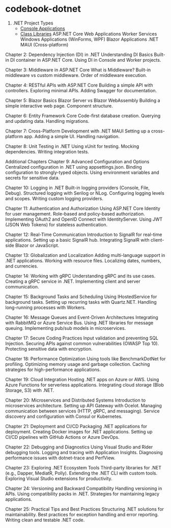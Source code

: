 # codebook-dotnet
 
1. .NET Project Types
    - [Console Applications](./src/chapters/01_project_types/01_console_app/readme.md)
    - [Class Libraries](./src/chapters/01_project_types/02_class_library/dummy_app/Program.cs)
ASP.NET Core Web Applications
Worker Services
Windows Applications (WinForms, WPF)
Blazor Applications
.NET MAUI (Cross-platform)

Chapter 2: Dependency Injection (DI) in .NET
Understanding DI Basics
Built-in DI container in ASP.NET Core.
Using DI in Console and Worker projects.

Chapter 3: Middleware in ASP.NET Core
What is Middleware?
Built-in middleware vs custom middleware.
Order of middleware execution.

Chapter 4: RESTful APIs with ASP.NET Core
Building a simple API with controllers.
Exploring minimal APIs.
Adding Swagger for documentation.

Chapter 5: Blazor Basics
Blazor Server vs Blazor WebAssembly
Building a simple interactive web page.
Component structure.

Chapter 6: Entity Framework Core
Code-first database creation.
Querying and updating data.
Handling migrations.

Chapter 7: Cross-Platform Development with .NET MAUI
Setting up a cross-platform app.
Adding a simple UI.
Handling navigation.

Chapter 8: Unit Testing in .NET
Using xUnit for testing.
Mocking dependencies.
Writing integration tests.

Additional Chapters
Chapter 9: Advanced Configuration and Options
Centralized configuration in .NET using appsettings.json.
Binding configuration to strongly-typed objects.
Using environment variables and secrets for sensitive data.

Chapter 10: Logging in .NET
Built-in logging providers (Console, File, Debug).
Structured logging with Serilog or NLog.
Configuring logging levels and scopes.
Writing custom logging providers.

Chapter 11: Authentication and Authorization
Using ASP.NET Core Identity for user management.
Role-based and policy-based authorization.
Implementing OAuth2 and OpenID Connect with IdentityServer.
Using JWT (JSON Web Tokens) for stateless authentication.

Chapter 12: Real-Time Communication
Introduction to SignalR for real-time applications.
Setting up a basic SignalR hub.
Integrating SignalR with client-side Blazor or JavaScript.

Chapter 13: Globalization and Localization
Adding multi-language support in .NET applications.
Working with resource files.
Localizing dates, numbers, and currencies.

Chapter 14: Working with gRPC
Understanding gRPC and its use cases.
Creating a gRPC service in .NET.
Implementing client and server communication.

Chapter 15: Background Tasks and Scheduling
Using IHostedService for background tasks.
Setting up recurring tasks with Quartz.NET.
Handling long-running processes with Workers.

Chapter 16: Message Queues and Event-Driven Architectures
Integrating with RabbitMQ or Azure Service Bus.
Using .NET libraries for message queuing.
Implementing pub/sub models in microservices.

Chapter 17: Secure Coding Practices
Input validation and preventing SQL Injection.
Securing APIs against common vulnerabilities (OWASP Top 10).
Protecting sensitive data with encryption.

Chapter 18: Performance Optimization
Using tools like BenchmarkDotNet for profiling.
Optimizing memory usage and garbage collection.
Caching strategies for high-performance applications.

Chapter 19: Cloud Integration
Hosting .NET apps on Azure or AWS.
Using Azure Functions for serverless applications.
Integrating cloud storage (Blob Storage, S3) with .NET.

Chapter 20: Microservices and Distributed Systems
Introduction to microservices architecture.
Setting up API Gateway with Ocelot.
Managing communication between services (HTTP, gRPC, and messaging).
Service discovery and configuration with Consul or Kubernetes.

Chapter 21: Deployment and CI/CD
Packaging .NET applications for deployment.
Creating Docker images for .NET applications.
Setting up CI/CD pipelines with GitHub Actions or Azure DevOps.

Chapter 22: Debugging and Diagnostics
Using Visual Studio and Rider debugging tools.
Logging and tracing with Application Insights.
Diagnosing performance issues with dotnet-trace and PerfView.

Chapter 23: Exploring .NET Ecosystem Tools
Third-party libraries for .NET (e.g., Dapper, MediatR, Polly).
Extending the .NET CLI with custom tools.
Exploring Visual Studio extensions for productivity.

Chapter 24: Versioning and Backward Compatibility
Handling versioning in APIs.
Using compatibility packs in .NET.
Strategies for maintaining legacy applications.

Chapter 25: Practical Tips and Best Practices
Structuring .NET solutions for maintainability.
Best practices for exception handling and error reporting.
Writing clean and testable .NET code.